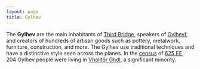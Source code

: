 ```yaml
---
layout: page
title: Gylhev
---
```


The **Gylhev** are the main inhabitants of [Third Bridge](/wiki/third_bridge), speakers of [Gylhevř](/wiki/gylhevr), and creators of hundreds of artisan goods such as pottery, metalwork, furniture, construction, and more. The Gylhev use traditional techniques and have a distinctive style seen across the planes. 
In the [census](/wiki/kholivh_census) of [625 EE](/wiki/census_625), 204 Gylhev people were living in [Vholitōr Ghơl](/wiki/vholitor_ghol), a significant minority.
